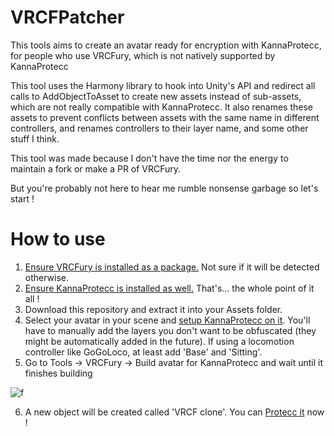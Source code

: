 # VRCFPatcher
This tools aims to create an avatar ready for encryption with KannaProtecc, for people who use VRCFury, which is not natively supported by KannaProtecc

This tool uses the Harmony library to hook into Unity's API and redirect all calls to AddObjectToAsset to create new assets instead of sub-assets, which are not really compatible with KannaProtecc.
It also renames these assets to prevent conflicts between assets with the same name in different controllers, and renames controllers to their layer name, and some other stuff I think.

This tool was made because I don't have the time nor the energy to maintain a fork or make a PR of VRCFury.

But you're probably not here to hear me rumble nonsense garbage so let's start !

# How to use

1. [Ensure VRCFury is installed as a package.](https://vrcfury.com/download) Not sure if it will be detected otherwise.
2. [Ensure KannaProtecc is installed as well.](https://github.com/PlagueVRC/AntiRip) That's... the whole point of it all !
3. Download this repository and extract it into your Assets folder.
4. Select your avatar in your scene and [setup KannaProtecc on it](https://github.com/PlagueVRC/AntiRip#setup-kanna-protecc-component). You'll have to manually add the layers you don't want to be obfuscated (they might be automatically added in the future). If using a locomotion controller like GoGoLoco, at least add 'Base' and 'Sitting'.
5. Go to Tools -> VRCFury -> Build avatar for KannaProtecc and wait until it finishes building

![f](https://github.com/Dathuss/VRCFPatcher/assets/34245959/779c4ac1-7b1e-4870-bb60-42d1f8fc7921)

6. A new object will be created called 'VRCF clone'. You can [Protecc it](https://github.com/PlagueVRC/AntiRip#encrypting-and-uploading) now !
